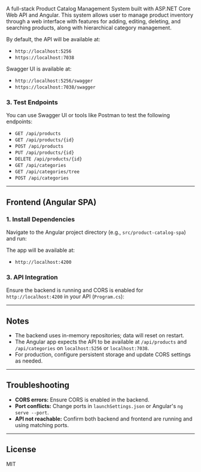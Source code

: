 
A full-stack Product Catalog Management System built with ASP.NET Core Web API and Angular. This system allows user to manage 
product inventory through a web interface with features for adding, editing, 
deleting, and searching products, along with hierarchical category management.

By default, the API will be available at:

- `http://localhost:5256`
- `https://localhost:7038`

Swagger UI is available at:

- `http://localhost:5256/swagger`
- `https://localhost:7038/swagger`

### 3. Test Endpoints

You can use Swagger UI or tools like Postman to test the following endpoints:

- `GET /api/products`
- `GET /api/products/{id}`
- `POST /api/products`
- `PUT /api/products/{id}`
- `DELETE /api/products/{id}`
- `GET /api/categories`
- `GET /api/categories/tree`
- `POST /api/categories`

---

## Frontend (Angular SPA)

### 1. Install Dependencies

Navigate to the Angular project directory (e.g., `src/product-catalog-spa`) and run:


The app will be available at:

- `http://localhost:4200`

### 3. API Integration

Ensure the backend is running and CORS is enabled for `http://localhost:4200` in your API (`Program.cs`):


---

## Notes

- The backend uses in-memory repositories; data will reset on restart.
- The Angular app expects the API to be available at `/api/products` and `/api/categories` on `localhost:5256` or `localhost:7038`.
- For production, configure persistent storage and update CORS settings as needed.

---

## Troubleshooting

- **CORS errors:** Ensure CORS is enabled in the backend.
- **Port conflicts:** Change ports in `launchSettings.json` or Angular's `ng serve --port`.
- **API not reachable:** Confirm both backend and frontend are running and using matching ports.

---

## License

MIT
